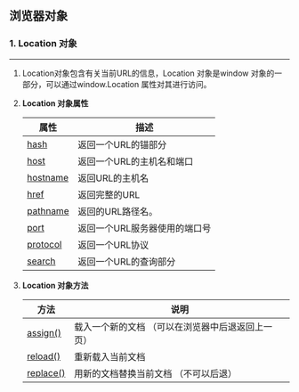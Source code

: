 ## 浏览器对象

### 1. Location 对象

---

1. Location对象包含有关当前URL的信息，Location 对象是window 对象的一部分，可以通过window.Location 属性对其进行访问。

2. **Location 对象属性**

    | 属性         | 描述                          |
    | ------------ | ----------------------------- |
    | [hash]()     | 返回一个URL的锚部分           |
    | [host]()     | 返回一个URL的主机名和端口     |
    | [hostname]() | 返回URL的主机名               |
    | [href]()     | 返回完整的URL                 |
    | [pathname]() | 返回的URL路径名。             |
    | [port]()     | 返回一个URL服务器使用的端口号 |
    | [protocol]() | 返回一个URL协议               |
    | [search]()   | 返回一个URL的查询部分         |

3. **Location 对象方法**

    | 方法          | 说明                                              |
    | ------------- | ------------------------------------------------- |
    | [assign()]()  | 载入一个新的文档 （可以在浏览器中后退返回上一页） |
    | [reload()]()  | 重新载入当前文档                                  |
    | [replace()]() | 用新的文档替换当前文档 （不可以后退）             |